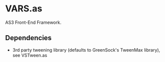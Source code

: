 # VARS.as

AS3 Front-End Framework.

## Dependencies
- 3rd party tweening library (defaults to GreenSock's TweenMax library), see VSTween.as
